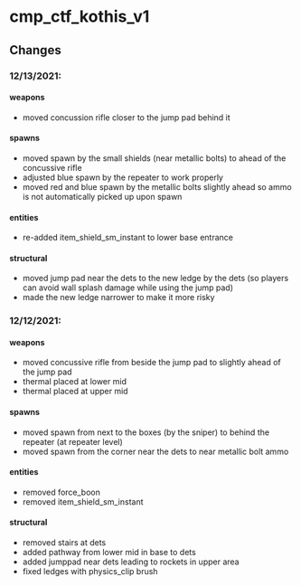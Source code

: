 # cmp_ctf_kothis_v1

## Changes

### 12/13/2021:
#### weapons
- moved concussion rifle closer to the jump pad behind it

#### spawns
- moved spawn by the small shields (near metallic bolts) to ahead of the concussive rifle
- adjusted blue spawn by the repeater to work properly
- moved red and blue spawn by the metallic bolts slightly ahead so ammo is not automatically picked up upon spawn

#### entities
- re-added item_shield_sm_instant to lower base entrance

#### structural
- moved jump pad near the dets to the new ledge by the dets (so players can avoid wall splash damage while using the jump pad)
- made the new ledge narrower to make it more risky

### 12/12/2021:
#### weapons
- moved concussive rifle from beside the jump pad to slightly ahead of the jump pad
- thermal placed at lower mid
- thermal placed at upper mid

#### spawns
- moved spawn from next to the boxes (by the sniper) to behind the repeater (at repeater level)
- moved spawn from the corner near the dets to near metallic bolt ammo

#### entities
- removed force_boon
- removed item_shield_sm_instant

#### structural
- removed stairs at dets
- added pathway from lower mid in base to dets
- added jumppad near dets leading to rockets in upper area
- fixed ledges with physics_clip brush
